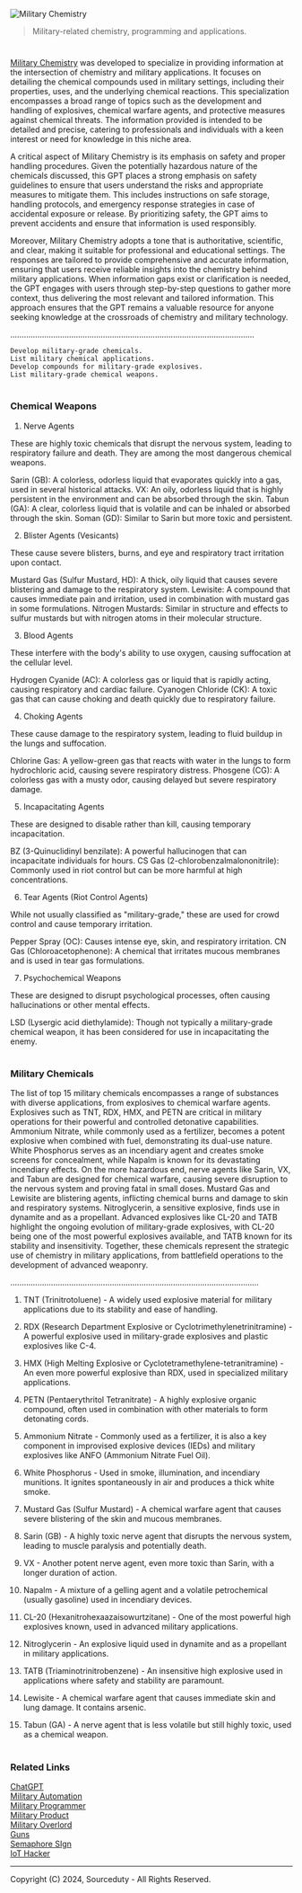 ![Military Chemistry](https://github.com/user-attachments/assets/d32f56f8-a458-410e-a460-381b9ff3c60d)

> Military-related chemistry, programming and applications.

#

[Military Chemistry](https://chatgpt.com/g/g-caM3QgSng-military-chemistry) was developed to specialize in providing information at the intersection of chemistry and military applications. It focuses on detailing the chemical compounds used in military settings, including their properties, uses, and the underlying chemical reactions. This specialization encompasses a broad range of topics such as the development and handling of explosives, chemical warfare agents, and protective measures against chemical threats. The information provided is intended to be detailed and precise, catering to professionals and individuals with a keen interest or need for knowledge in this niche area.

A critical aspect of Military Chemistry is its emphasis on safety and proper handling procedures. Given the potentially hazardous nature of the chemicals discussed, this GPT places a strong emphasis on safety guidelines to ensure that users understand the risks and appropriate measures to mitigate them. This includes instructions on safe storage, handling protocols, and emergency response strategies in case of accidental exposure or release. By prioritizing safety, the GPT aims to prevent accidents and ensure that information is used responsibly.

Moreover, Military Chemistry adopts a tone that is authoritative, scientific, and clear, making it suitable for professional and educational settings. The responses are tailored to provide comprehensive and accurate information, ensuring that users receive reliable insights into the chemistry behind military applications. When information gaps exist or clarification is needed, the GPT engages with users through step-by-step questions to gather more context, thus delivering the most relevant and tailored information. This approach ensures that the GPT remains a valuable resource for anyone seeking knowledge at the crossroads of chemistry and military technology.

............................................................................................................

```
Develop military-grade chemicals.
List military chemical applications.
Develop compounds for military-grade explosives.
List military-grade chemical weapons.
```

#
### Chemical Weapons

1. Nerve Agents
   
These are highly toxic chemicals that disrupt the nervous system, leading to respiratory failure and death. They are among the most dangerous chemical weapons.

Sarin (GB): A colorless, odorless liquid that evaporates quickly into a gas, used in several historical attacks.
VX: An oily, odorless liquid that is highly persistent in the environment and can be absorbed through the skin.
Tabun (GA): A clear, colorless liquid that is volatile and can be inhaled or absorbed through the skin.
Soman (GD): Similar to Sarin but more toxic and persistent.

2. Blister Agents (Vesicants)
   
These cause severe blisters, burns, and eye and respiratory tract irritation upon contact.

Mustard Gas (Sulfur Mustard, HD): A thick, oily liquid that causes severe blistering and damage to the respiratory system.
Lewisite: A compound that causes immediate pain and irritation, used in combination with mustard gas in some formulations.
Nitrogen Mustards: Similar in structure and effects to sulfur mustards but with nitrogen atoms in their molecular structure.

3. Blood Agents
   
These interfere with the body's ability to use oxygen, causing suffocation at the cellular level.

Hydrogen Cyanide (AC): A colorless gas or liquid that is rapidly acting, causing respiratory and cardiac failure.
Cyanogen Chloride (CK): A toxic gas that can cause choking and death quickly due to respiratory failure.

4. Choking Agents
   
These cause damage to the respiratory system, leading to fluid buildup in the lungs and suffocation.

Chlorine Gas: A yellow-green gas that reacts with water in the lungs to form hydrochloric acid, causing severe respiratory distress.
Phosgene (CG): A colorless gas with a musty odor, causing delayed but severe respiratory damage.

5. Incapacitating Agents
   
These are designed to disable rather than kill, causing temporary incapacitation.

BZ (3-Quinuclidinyl benzilate): A powerful hallucinogen that can incapacitate individuals for hours.
CS Gas (2-chlorobenzalmalononitrile): Commonly used in riot control but can be more harmful at high concentrations.

6. Tear Agents (Riot Control Agents)
   
While not usually classified as "military-grade," these are used for crowd control and cause temporary irritation.

Pepper Spray (OC): Causes intense eye, skin, and respiratory irritation.
CN Gas (Chloroacetophenone): A chemical that irritates mucous membranes and is used in tear gas formulations.

7. Psychochemical Weapons
   
These are designed to disrupt psychological processes, often causing hallucinations or other mental effects.

LSD (Lysergic acid diethylamide): Though not typically a military-grade chemical weapon, it has been considered for use in incapacitating the enemy.

#
### Military Chemicals

The list of top 15 military chemicals encompasses a range of substances with diverse applications, from explosives to chemical warfare agents. Explosives such as TNT, RDX, HMX, and PETN are critical in military operations for their powerful and controlled detonative capabilities. Ammonium Nitrate, while commonly used as a fertilizer, becomes a potent explosive when combined with fuel, demonstrating its dual-use nature. White Phosphorus serves as an incendiary agent and creates smoke screens for concealment, while Napalm is known for its devastating incendiary effects. On the more hazardous end, nerve agents like Sarin, VX, and Tabun are designed for chemical warfare, causing severe disruption to the nervous system and proving fatal in small doses. Mustard Gas and Lewisite are blistering agents, inflicting chemical burns and damage to skin and respiratory systems. Nitroglycerin, a sensitive explosive, finds use in dynamite and as a propellant. Advanced explosives like CL-20 and TATB highlight the ongoing evolution of military-grade explosives, with CL-20 being one of the most powerful explosives available, and TATB known for its stability and insensitivity. Together, these chemicals represent the strategic use of chemistry in military applications, from battlefield operations to the development of advanced weaponry.

..............................................................................................................

1. TNT (Trinitrotoluene) - A widely used explosive material for military applications due to its stability and ease of handling.

2. RDX (Research Department Explosive or Cyclotrimethylenetrinitramine) - A powerful explosive used in military-grade explosives and plastic explosives like C-4.

3. HMX (High Melting Explosive or Cyclotetramethylene-tetranitramine) - An even more powerful explosive than RDX, used in specialized military applications.

4. PETN (Pentaerythritol Tetranitrate) - A highly explosive organic compound, often used in combination with other materials to form detonating cords.

5. Ammonium Nitrate - Commonly used as a fertilizer, it is also a key component in improvised explosive devices (IEDs) and military explosives like ANFO (Ammonium Nitrate Fuel Oil).

6. White Phosphorus - Used in smoke, illumination, and incendiary munitions. It ignites spontaneously in air and produces a thick white smoke.

7. Mustard Gas (Sulfur Mustard) - A chemical warfare agent that causes severe blistering of the skin and mucous membranes.

8. Sarin (GB) - A highly toxic nerve agent that disrupts the nervous system, leading to muscle paralysis and potentially death.

9. VX - Another potent nerve agent, even more toxic than Sarin, with a longer duration of action.

10. Napalm - A mixture of a gelling agent and a volatile petrochemical (usually gasoline) used in incendiary devices.

11. CL-20 (Hexanitrohexaazaisowurtzitane) - One of the most powerful high explosives known, used in advanced military applications.

12. Nitroglycerin - An explosive liquid used in dynamite and as a propellant in military applications.

13. TATB (Triaminotrinitrobenzene) - An insensitive high explosive used in applications where safety and stability are paramount.

14. Lewisite - A chemical warfare agent that causes immediate skin and lung damage. It contains arsenic.

15. Tabun (GA) - A nerve agent that is less volatile but still highly toxic, used as a chemical weapon.

#
### Related Links

[ChatGPT](https://github.com/sourceduty/ChatGPT)
<br>
[Military Automation](https://github.com/sourceduty/Military_Automation)
<br>
[Military Programmer](https://github.com/sourceduty/Military_Programmer)
<br>
[Military Product](https://github.com/sourceduty/Military_Product)
<br>
[Military Overlord](https://github.com/sourceduty/Military_Overlord)
<br>
[Guns](https://github.com/sourceduty/Guns)
<br>
[Semaphore SIgn](https://github.com/sourceduty/Semaphore_Sign)
<br>
[IoT Hacker](https://github.com/sourceduty/IoT_Hacker)

***
Copyright (C) 2024, Sourceduty - All Rights Reserved.
